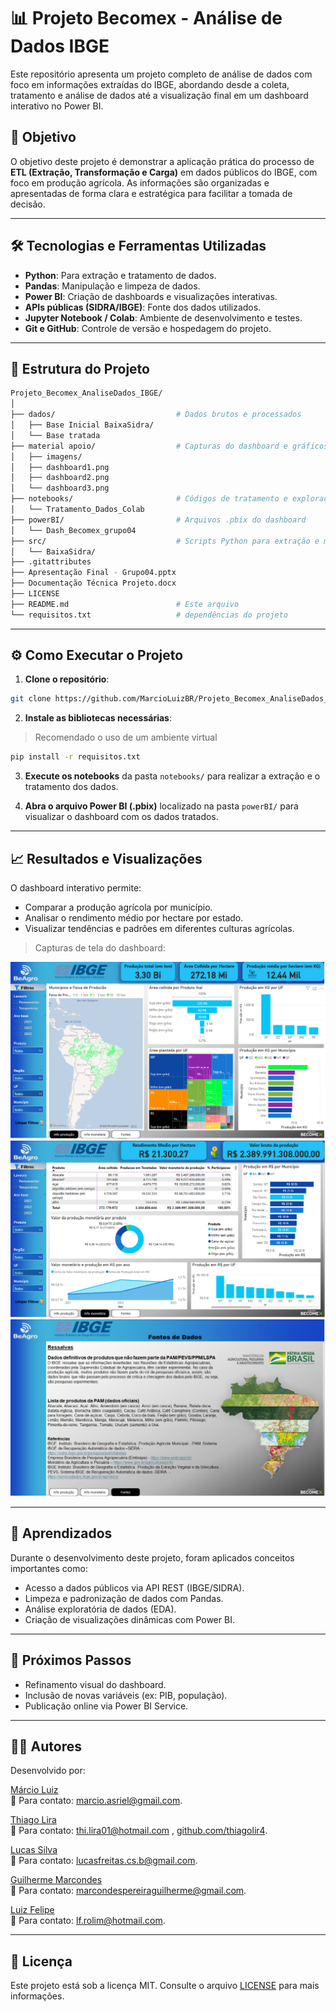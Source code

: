 # 📊 Projeto Becomex - Análise de Dados IBGE

Este repositório apresenta um projeto completo de análise de dados com foco em informações extraídas do IBGE, abordando desde a coleta, tratamento e análise de dados até a visualização final em um dashboard interativo no Power BI.

## 📌 Objetivo

O objetivo deste projeto é demonstrar a aplicação prática do processo de **ETL (Extração, Transformação e Carga)** em dados públicos do IBGE, com foco em produção agrícola. As informações são organizadas e apresentadas de forma clara e estratégica para facilitar a tomada de decisão.

---

## 🛠️ Tecnologias e Ferramentas Utilizadas

- **Python**: Para extração e tratamento de dados.
- **Pandas**: Manipulação e limpeza de dados.
- **Power BI**: Criação de dashboards e visualizações interativas.
- **APIs públicas (SIDRA/IBGE)**: Fonte dos dados utilizados.
- **Jupyter Notebook / Colab**: Ambiente de desenvolvimento e testes.
- **Git e GitHub**: Controle de versão e hospedagem do projeto.

---

## 📂 Estrutura do Projeto

```bash
Projeto_Becomex_AnaliseDados_IBGE/
│
├── dados/                           # Dados brutos e processados
│   ├── Base Inicial BaixaSidra/
│   └── Base tratada
├── material apoio/                  # Capturas do dashboard e gráficos
│   ├── imagens/
│   ├── dashboard1.png
│   ├── dashboard2.png
│   └── dashboard3.png
├── notebooks/                       # Códigos de tratamento e exploração
│   └── Tratamento_Dados_Colab
├── powerBI/                         # Arquivos .pbix do dashboard
│   └── Dash_Becomex_grupo04
├── src/                             # Scripts Python para extração e manipulação
│   └── BaixaSidra/
├── .gitattributes
├── Apresentação Final - Grupo04.pptx
├── Documentação Técnica Projeto.docx
├── LICENSE
├── README.md                        # Este arquivo
└── requisitos.txt                   # dependências do projeto

```

---

## ⚙️ Como Executar o Projeto

1. **Clone o repositório**:

```bash
git clone https://github.com/MarcioLuizBR/Projeto_Becomex_AnaliseDados_IBGE.git
```

2. **Instale as bibliotecas necessárias**:

> Recomendado o uso de um ambiente virtual

```bash
pip install -r requisitos.txt
```

3. **Execute os notebooks** da pasta `notebooks/` para realizar a extração e o tratamento dos dados.

4. **Abra o arquivo Power BI (.pbix)** localizado na pasta `powerBI/` para visualizar o dashboard com os dados tratados.

---

## 📈 Resultados e Visualizações

O dashboard interativo permite:

- Comparar a produção agrícola por município.
- Analisar o rendimento médio por hectare por estado.
- Visualizar tendências e padrões em diferentes culturas agrícolas.

> Capturas de tela do dashboard:

![Dashboard 1](material/dashboard1.png)
![Dashboard 2](material/dashboard2.png)
![Dashboard 3](material/dashboard3.png)

---

## 🚀 Aprendizados

Durante o desenvolvimento deste projeto, foram aplicados conceitos importantes como:

- Acesso a dados públicos via API REST (IBGE/SIDRA).
- Limpeza e padronização de dados com Pandas.
- Análise exploratória de dados (EDA).
- Criação de visualizações dinâmicas com Power BI.

---

## 📌 Próximos Passos

- Refinamento visual do dashboard.
- Inclusão de novas variáveis (ex: PIB, população).
- Publicação online via Power BI Service.

---

## 👨‍💼 Autores

Desenvolvido por:

[Márcio Luiz](https://www.linkedin.com/in/marcioluiz-multicloud/)\
📧 Para contato: [marcio.asriel@gmail.com](mailto\:marcio.asriel@gmail.com).

[Thiago Lira](https://www.linkedin.com/in/thiagolsantoss/)\
📧 Para contato: [thi.lira01@hotmail.com](mailto\:thi.lira01@hotmail.com) ,  [github.com/thiagolir4](https://github.com/thiagolir4).

[Lucas Silva](https://www.linkedin.com/in/lucas-silva-814b76271)\
📧 Para contato: [lucasfreitas.cs.b@gmail.com](mailto\:lucasfreitas.cs.b@gmail.com).

[Guilherme Marcondes](https://www.linkedin.com/in/guilhermempereira80/)\
📧 Para contato: [marcondespereiraguilherme@gmail.com](mailto\:marcondespereiraguilherme@gmail.com).

[Luiz Felipe](https://www.linkedin.com/in/luiz-felipe-rolim-75318a138)\
📧 Para contato: [lf.rolim@hotmail.com](mailto\:lf.rolim@hotmail.com).

---

## 📝 Licença

Este projeto está sob a licença MIT. Consulte o arquivo [LICENSE](LICENSE) para mais informações.


